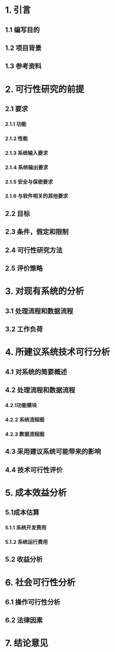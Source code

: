 # 1. 引言

## 1.1 编写目的



## 1.2 项目背景

## 1.3 参考资料

# 2. 可行性研究的前提

## 2.1 要求

### 2.1.1 功能

### 2.1.2 性能

### 2.1.3 系统输入要求

### 2.1.4 系统输出要求

### 2.1.5 安全与保密要求

### 2.1.6 与软件相关的其他要求

## 2.2 目标

## 2.3 条件，假定和限制

## 2.4 可行性研究方法

## 2.5 评价策略

# 3. 对现有系统的分析

## 3.1 处理流程和数据流程

## 3.2 工作负荷

# 4. 所建议系统技术可行分析

## 4.1 对系统的简要概述

## 4.2 处理流程和数据流程

### 4.2.1功能模块

### 4.2.2 系统流程图

### 4.2.3 数据流程图

## 4.3 采用建议系统可能带来的影响

## 4.4 技术可行性评价

# 5. 成本效益分析

## 5.1成本估算

### 5.1.1 系统开发费用

### 5.1.2 系统运行费用

## 5.2 收益分析

# 6. 社会可行性分析

## 6.1 操作可行性分析

## 6.2 法律因素

# 7. 结论意见


